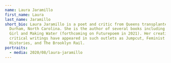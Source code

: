 ```yaml
---
name: Laura Jaramillo
first_name: Laura
last_name: Jaramillo
short_bio: Laura Jaramillo is a poet and critic from Queens transplanted to
  Durham, North Carolina. She is the author of several books including Material
  Girl and Making Water (forthcoming on Futurepoem in 2021). Her creative and
  critical writings have appeared in such outlets as Jumpcut, Feminist Media
  Histories, and The Brooklyn Rail.
portraits:
  - media: 2020/08/laura-jaramillo
---
```

